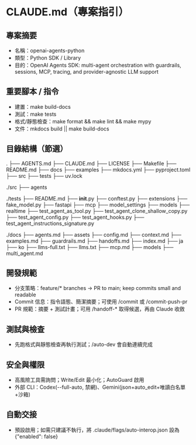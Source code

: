 # CLAUDE.md（專案指引）

## 專案摘要
- 名稱：openai-agents-python
- 類型：Python SDK / Library
- 目的：OpenAI Agents SDK: multi-agent orchestration with guardrails, sessions, MCP, tracing, and provider-agnostic LLM support

## 重要腳本 / 指令
- 建置：make build-docs
- 測試：make tests
- 格式/靜態檢查：make format && make lint && make mypy
- 文件：mkdocs build || make build-docs

## 目錄結構（節選）

.
├── AGENTS.md
├── CLAUDE.md
├── LICENSE
├── Makefile
├── README.md
├── docs
├── examples
├── mkdocs.yml
├── pyproject.toml
├── src
├── tests
├── uv.lock

./src
├── agents

./tests
├── README.md
├── __init__.py
├── conftest.py
├── extensions
├── fake_model.py
├── fastapi
├── mcp
├── model_settings
├── models
├── realtime
├── test_agent_as_tool.py
├── test_agent_clone_shallow_copy.py
├── test_agent_config.py
├── test_agent_hooks.py
├── test_agent_instructions_signature.py

./docs
├── agents.md
├── assets
├── config.md
├── context.md
├── examples.md
├── guardrails.md
├── handoffs.md
├── index.md
├── ja
├── ko
├── llms-full.txt
├── llms.txt
├── mcp.md
├── models
├── multi_agent.md

## 開發規範
- 分支策略：feature/* branches → PR to main; keep commits small and readable
- Commit 信息：指令語態、簡潔摘要；可使用 /commit 或 /commit-push-pr
- PR 規範：摘要 + 測試計畫；可用 /handoff-* 取得候選，再由 Claude 收斂

## 測試與檢查
- 先跑格式與靜態檢查再執行測試；/auto-dev 會自動連續完成

## 安全與權限
- 高風險工具需詢問；Write/Edit 最小化；AutoGuard 啟用
- 外部 CLI：Codex(--full-auto, 禁網)、Gemini(json+auto_edit+唯讀白名單+沙箱)

## 自動交接
- 預設啟用；如需只建議不執行，將 .claude/flags/auto-interop.json 設為 {"enabled": false}
